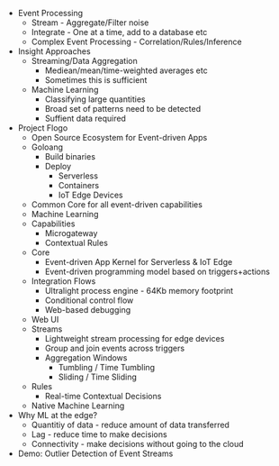 * Event Processing
    * Stream - Aggregate/Filter noise
    * Integrate - One at a time, add to a database etc
    * Complex Event Processing - Correlation/Rules/Inference
* Insight Approaches
    * Streaming/Data Aggregation
        * Mediean/mean/time-weighted averages etc
        * Sometimes this is sufficient
    * Machine Learning
        * Classifying large quantities
        * Broad set of patterns need to be detected
        * Suffient data required
* Project Flogo
    * Open Source Ecosystem for Event-driven Apps
    * Goloang
        * Build binaries
        * Deploy
            * Serverless
            * Containers
            * IoT Edge Devices
    * Common Core for all event-driven capabilities
    * Machine Learning
    * Capabilities
        * Microgateway
        * Contextual Rules
    * Core
        * Event-driven App Kernel for Serverless & IoT Edge
        * Event-driven programming model based on triggers+actions
    * Integration Flows
        * Ultralight process engine - 64Kb memory footprint
        * Conditional control flow
        * Web-based debugging
    * Web UI
    * Streams
        * Lightweight stream processing for edge devices
        * Group and join events across triggers
        * Aggregation Windows
            * Tumbling / Time Tumbling
            * Sliding / Time Sliding
    * Rules
        * Real-time Contextual Decisions
    * Native Machine Learning
* Why ML at the edge?
    * Quantitiy of data - reduce amount of data transferred
    * Lag - reduce time to make decisions
    * Connectivity - make decisions without going to the cloud
* Demo: Outlier Detection of Event Streams
